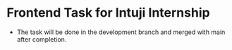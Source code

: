 # Frontend Task for Intuji Internship

- The task will be done in the development branch and merged with main after completion.
